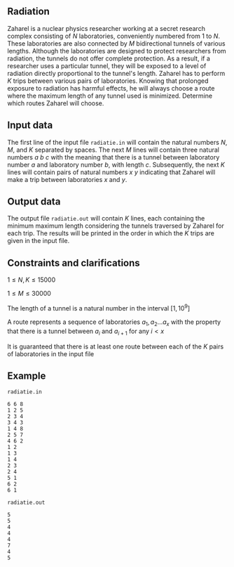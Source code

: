 ## Radiation

Zaharel is a nuclear physics researcher working at a secret research complex consisting of $N$ laboratories, conveniently numbered from $1$ to $N$. These laboratories are also connected by $M$ bidirectional tunnels of various lengths. Although the laboratories are designed to protect researchers from radiation, the tunnels do not offer complete protection. As a result, if a researcher uses a particular tunnel, they will be exposed to a level of radiation directly proportional to the tunnel's length. Zaharel has to perform $K$ trips between various pairs of laboratories. Knowing that prolonged exposure to radiation has harmful effects, he will always choose a route where the maximum length of any tunnel used is minimized. Determine which routes Zaharel will choose.

## Input data

The first line of the input file `radiatie.in` will contain the natural numbers $N$, $M$, and $K$ separated by spaces. The next $M$ lines will contain three natural numbers $a$ $b$ $c$ with the meaning that there is a tunnel between laboratory number $a$ and laboratory number $b$, with length $c$. Subsequently, the next $K$ lines will contain pairs of natural numbers $x$ $y$ indicating that Zaharel will make a trip between laboratories $x$ and $y$.

## Output data

The output file `radiatie.out` will contain $K$ lines, each containing the minimum maximum length considering the tunnels traversed by Zaharel for each trip. The results will be printed in the order in which the $K$ trips are given in the input file.

## Constraints and clarifications

$1 \leq N, K \leq 15000$

$1 \leq M \leq 30000$

The length of a tunnel is a natural number in the interval $[1, 10^9]$

A route represents a sequence of laboratories $a_1, a_2 \dots a_x$ with the property that there is a tunnel between $a_i$ and $a_{i+1}$ for any $i < x$

It is guaranteed that there is at least one route between each of the $K$ pairs of laboratories in the input file

## Example

`radiatie.in`

```
6 6 8
1 2 5
2 3 4
3 4 3
1 4 8
2 5 7
4 6 2
1 2
1 3
1 4
2 3
2 4
5 1
6 2
6 1
```

`radiatie.out`

```
5
5
4
4
4
7
4
5
```